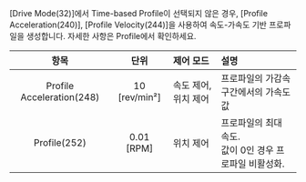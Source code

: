 [Drive Mode(32)]에서 Time-based Profile이 선택되지 않은 경우, [Profile Acceleration(240)], [Profile Velocity(244)]을 사용하여 속도-가속도 기반 프로파일을 생성합니다. 자세한 사항은 Profile에서 확인하세요.

|              항목              | 단위            |   제어 모드             |          설명                                            |
|:------------------------------:|:--------------:| :-----------------------|:---------------------------------------------------------|
| Profile Acceleration(248)      | 10 [rev/min²]  | 속도 제어, 위치 제어     |  프로파일의 가감속 구간에서의 가속도 값                      |
| Profile(252)                   | 0.01 [RPM]     | 위치 제어               |  프로파일의 최대 속도.<br />값이 0인 경우 프로파일 비활성화.  |
